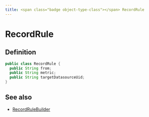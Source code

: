 ```yaml
---
title: <span class="badge object-type-class"></span> RecordRule
---
```

# <span class="badge object-type-class"></span> RecordRule

## Definition

```java
public class RecordRule {
  public String from;
  public String metric;
  public String targetDatasourceUid;
}
```
## See also

 * <span class="badge builder"></span> [RecordRuleBuilder](./builder-RecordRuleBuilder.md)

